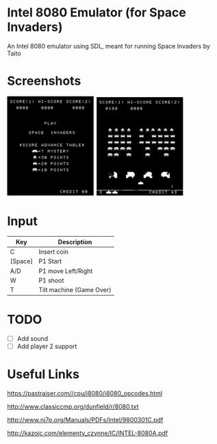 # Intel 8080 Emulator (for Space Invaders)

An Intel 8080 emulator using SDL, meant for running Space Invaders by Taito

# Screenshots

<img src="https://github.com/dustinbowers/intel8080emu/blob/master/screens/screen1.png" width="40%">&nbsp;&nbsp;<img src="https://github.com/dustinbowers/intel8080emu/blob/master/screens/screen2.png" width="40%">

# Input

| Key     	| Description              	|
|---------	|--------------------------	|
|    C    	| Insert coin              	|
| [Space] 	| P1 Start                 	|
|   A/D   	| P1 move Left/Right       	|
|    W    	| P1 shoot                 	|
|    T    	| Tilt machine (Game Over) 	|

# TODO

- [ ] Add sound
- [ ] Add player 2 support

# Useful Links
https://pastraiser.com//cpu/i8080/i8080_opcodes.html

http://www.classiccmp.org/dunfield/r/8080.txt

http://www.nj7p.org/Manuals/PDFs/Intel/9800301C.pdf

http://kazojc.com/elementy_czynne/IC/INTEL-8080A.pdf
